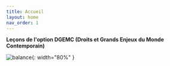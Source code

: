 ```yaml
---
title: Accueil
layout: home
nav_order: 1
---
```


**Leçons de l'option DGEMC (Droits et Grands Enjeux du Monde Contemporain)**

![balance](../dgemc/assets/img/justice.png){: width="80%" }
